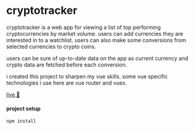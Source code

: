 # cryptotracker

cryptotracker is a web app for viewing a list of top performing cryptocurrencies by market volume. users can add currencies they are interested in to a watchlist. users can also make some conversions from selected currencies to crypto coins.

users can be sure of up-to-date data on the app as current currency and crypto data are fetched before each conversion.   

i created this project to sharpen my vue skills. some vue specific technologies i use here are vue router and vuex.

[live 👀](http://the-eduek.github.io/cryptotracker)

#### project setup
`npm install`
